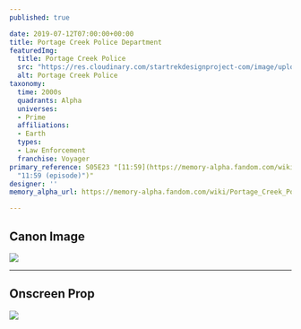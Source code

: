 ```yaml
---
published: true

date: 2019-07-12T07:00:00+00:00
title: Portage Creek Police Department
featuredImg:
  title: Portage Creek Police
  src: "https://res.cloudinary.com/startrekdesignproject-com/image/upload/v1562959204/PortageCreekPD.png"
  alt: Portage Creek Police
taxonomy:
  time: 2000s
  quadrants: Alpha
  universes:
  - Prime
  affiliations:
  - Earth
  types:
  - Law Enforcement
  franchise: Voyager
primary_reference: S05E23 "[11:59](https://memory-alpha.fandom.com/wiki/11:59
  "11:59 (episode)")"
designer: ''
memory_alpha_url: https://memory-alpha.fandom.com/wiki/Portage_Creek_Police_Department

---
```

## Canon Image

![](https://res.cloudinary.com/startrekdesignproject-com/image/upload/v1562959204/PortageCreekPD1.jpg)

___
## Onscreen Prop

![](https://res.cloudinary.com/startrekdesignproject-com/image/upload/v1562959204/PortageCreekPD_Prop.jpg)